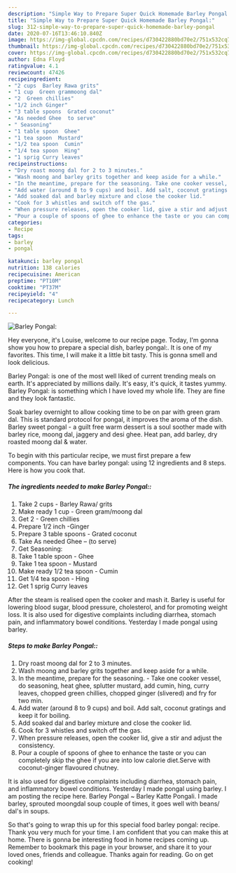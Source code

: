 ```yaml
---
description: "Simple Way to Prepare Super Quick Homemade Barley Pongal:"
title: "Simple Way to Prepare Super Quick Homemade Barley Pongal:"
slug: 312-simple-way-to-prepare-super-quick-homemade-barley-pongal
date: 2020-07-16T13:46:10.840Z
image: https://img-global.cpcdn.com/recipes/d730422880bd70e2/751x532cq70/barley-pongal-recipe-main-photo.jpg
thumbnail: https://img-global.cpcdn.com/recipes/d730422880bd70e2/751x532cq70/barley-pongal-recipe-main-photo.jpg
cover: https://img-global.cpcdn.com/recipes/d730422880bd70e2/751x532cq70/barley-pongal-recipe-main-photo.jpg
author: Edna Floyd
ratingvalue: 4.1
reviewcount: 47426
recipeingredient:
- "2 cups  Barley Rawa grits"
- "1 cup  Green grammoong dal"
- "2  Green chillies"
- "1/2 inch Ginger"
- "3 table spoons  Grated coconut"
- "As needed Ghee  to serve"
- " Seasoning"
- "1 table spoon  Ghee"
- "1 tea spoon  Mustard"
- "1/2 tea spoon  Cumin"
- "1/4 tea spoon  Hing"
- "1 sprig Curry leaves"
recipeinstructions:
- "Dry roast moong dal for 2 to 3 minutes."
- "Wash moong and barley grits together and keep aside for a while."
- "In the meantime, prepare for the seasoning. Take one cooker vessel, do seasoning, heat ghee, splutter mustard, add cumin, hing, curry leaves, chopped green chillies, chopped ginger (slivered) and fry for two min."
- "Add water (around 8 to 9 cups) and boil. Add salt, coconut gratings and keep it for boiling."
- "Add soaked dal and barley mixture and close the cooker lid."
- "Cook for 3 whistles and switch off the gas."
- "When pressure releases, open the cooker lid, give a stir and adjust the consistency."
- "Pour a couple of spoons of ghee to enhance the taste or you can completely skip the ghee if you are into low calorie diet.Serve with coconut-ginger flavoured chutney."
categories:
- Recipe
tags:
- barley
- pongal

katakunci: barley pongal 
nutrition: 138 calories
recipecuisine: American
preptime: "PT10M"
cooktime: "PT37M"
recipeyield: "4"
recipecategory: Lunch

---
```



![Barley Pongal:](https://img-global.cpcdn.com/recipes/d730422880bd70e2/751x532cq70/barley-pongal-recipe-main-photo.jpg)

Hey everyone, it's Louise, welcome to our recipe page. Today, I'm gonna show you how to prepare a special dish, barley pongal:. It is one of my favorites. This time, I will make it a little bit tasty. This is gonna smell and look delicious.

Barley Pongal: is one of the most well liked of current trending meals on earth. It's appreciated by millions daily. It's easy, it's quick, it tastes yummy. Barley Pongal: is something which I have loved my whole life. They are fine and they look fantastic.

Soak barley overnight to allow cooking time to be on par with green gram dal. This is standard protocol for pongal, it improves the aroma of the dish. Barley sweet pongal - a guilt free warm dessert is a soul soother made with barley rice, moong dal, jaggery and desi ghee. Heat pan, add barley, dry roasted moong dal &amp; water.


To begin with this particular recipe, we must first prepare a few components. You can have barley pongal: using 12 ingredients and 8 steps. Here is how you cook that.

<!--inarticleads1-->

##### The ingredients needed to make Barley Pongal::

1. Take 2 cups - Barley Rawa/ grits
1. Make ready 1 cup - Green gram/moong dal
1. Get 2 - Green chillies
1. Prepare 1/2 inch -Ginger
1. Prepare 3 table spoons - Grated coconut
1. Take As needed Ghee – (to serve)
1. Get  Seasoning:
1. Take 1 table spoon - Ghee
1. Take 1 tea spoon - Mustard
1. Make ready 1/2 tea spoon - Cumin
1. Get 1/4 tea spoon - Hing
1. Get 1 sprig Curry leaves


After the steam is realised open the cooker and mash it. Barley is useful for lowering blood sugar, blood pressure, cholesterol, and for promoting weight loss. It is also used for digestive complaints including diarrhea, stomach pain, and inflammatory bowel conditions. Yesterday I made pongal using barley. 

<!--inarticleads2-->

##### Steps to make Barley Pongal::

1. Dry roast moong dal for 2 to 3 minutes.
1. Wash moong and barley grits together and keep aside for a while.
1. In the meantime, prepare for the seasoning. - Take one cooker vessel, do seasoning, heat ghee, splutter mustard, add cumin, hing, curry leaves, chopped green chillies, chopped ginger (slivered) and fry for two min.
1. Add water (around 8 to 9 cups) and boil. Add salt, coconut gratings and keep it for boiling.
1. Add soaked dal and barley mixture and close the cooker lid.
1. Cook for 3 whistles and switch off the gas.
1. When pressure releases, open the cooker lid, give a stir and adjust the consistency.
1. Pour a couple of spoons of ghee to enhance the taste or you can completely skip the ghee if you are into low calorie diet.Serve with coconut-ginger flavoured chutney.


It is also used for digestive complaints including diarrhea, stomach pain, and inflammatory bowel conditions. Yesterday I made pongal using barley. I am posting the recipe here. Barley Pongal ~ Barley Katte Pongali. I made barley, sprouted moongdal soup couple of times, it goes well with beans/ dal&#39;s in soups. 

So that's going to wrap this up for this special food barley pongal: recipe. Thank you very much for your time. I am confident that you can make this at home. There is gonna be interesting food in home recipes coming up. Remember to bookmark this page in your browser, and share it to your loved ones, friends and colleague. Thanks again for reading. Go on get cooking!
